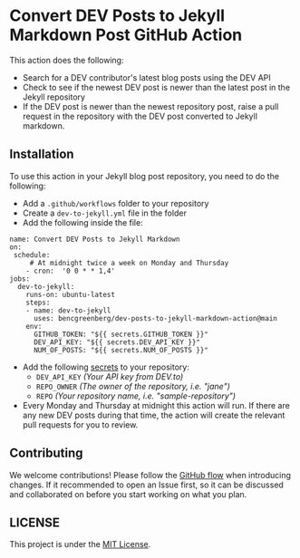 # Convert DEV Posts to Jekyll Markdown Post GitHub Action

This action does the following:

* Search for a DEV contributor's latest blog posts using the DEV API
* Check to see if the newest DEV post is newer than the latest post in the Jekyll repository
* If the DEV post is newer than the newest repository post, raise a pull request in the repository with the DEV post converted to Jekyll markdown.


## Installation

To use this action in your Jekyll blog post repository, you need to do the following:

* Add a `.github/workflows` folder to your repository
* Create a `dev-to-jekyll.yml` file in the folder
* Add the following inside the file:

```
name: Convert DEV Posts to Jekyll Markdown
on:
 schedule:
     # At midnight twice a week on Monday and Thursday
    - cron:  '0 0 * * 1,4'
jobs:
  dev-to-jekyll:
    runs-on: ubuntu-latest
    steps:
    - name: dev-to-jekyll
      uses: bencgreenberg/dev-posts-to-jekyll-markdown-action@main
    env:
      GITHUB_TOKEN: "${{ secrets.GITHUB_TOKEN }}"
      DEV_API_KEY: "${{ secrets.DEV_API_KEY }}"
      NUM_OF_POSTS: "${{ secrets.NUM_OF_POSTS }}"
```

* Add the following [secrets](https://help.github.com/en/actions/configuring-and-managing-workflows/creating-and-storing-encrypted-secrets) to your repository:
    * `DEV_API_KEY` *(Your API key from DEV.to)*
    * `REPO_OWNER` *(The owner of the repository, i.e. "jane")*
    * `REPO` *(Your repository name, i.e. "sample-repository")*
* Every Monday and Thursday at midnight this action will run. If there are any new DEV posts during that time, the action will create the relevant pull requests for you to review.

## Contributing

We welcome contributions! Please follow the [GitHub flow](https://guides.github.com/introduction/flow/) when introducing changes. If it recommended to open an Issue first, so it can be discussed and collaborated on before you start working on what you plan.

## LICENSE

This project is under the [MIT License](LICENSE.txt).

